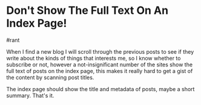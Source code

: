# Don't Show The Full Text On An Index Page!

#rant

When I find a new blog I will scroll through the previous posts to see if they write about the kinds of things that
interests me, so I know whether to subscribe or not, however a not-insignificant number of the sites show the full text
of posts on the index page, this makes it really hard to get a gist of the content by scanning post titles.

The index page should show the title and metadata of posts, maybe a short summary. That's it.  
